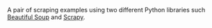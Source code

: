 A pair of scraping examples using two different Python libraries such [Beautiful Soup](https://www.crummy.com/software/BeautifulSoup/bs4/doc/) and [Scrapy](https://scrapy.org/).
